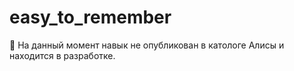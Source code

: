 # easy_to_remember

👋 На данный момент навык не опубликован в катологе Алисы и находится в разработке.

